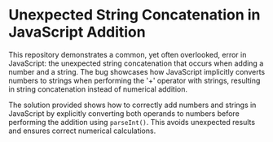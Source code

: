 # Unexpected String Concatenation in JavaScript Addition

This repository demonstrates a common, yet often overlooked, error in JavaScript: the unexpected string concatenation that occurs when adding a number and a string.  The bug showcases how JavaScript implicitly converts numbers to strings when performing the '+' operator with strings, resulting in string concatenation instead of numerical addition.

The solution provided shows how to correctly add numbers and strings in JavaScript by explicitly converting both operands to numbers before performing the addition using `parseInt()`.  This avoids unexpected results and ensures correct numerical calculations.